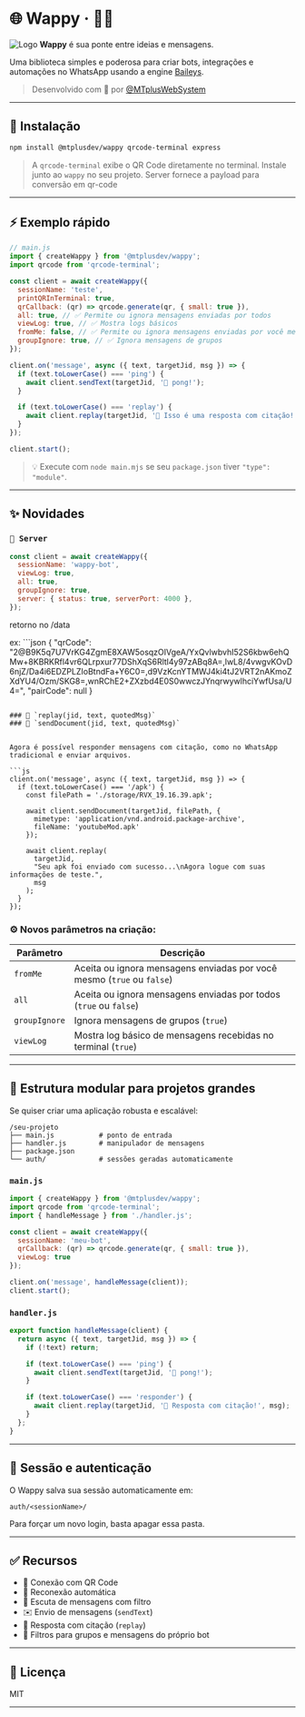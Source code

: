 

# 🌐 Wappy · 💬🤖

![Logo](https://em-content.zobj.net/source/microsoft-teams/337/speech-balloon_1f4ac.png)
**Wappy** é sua ponte entre ideias e mensagens.

Uma biblioteca simples e poderosa para criar bots, integrações e automações no WhatsApp usando a engine [Baileys](https://github.com/WhiskeySockets/Baileys).

> Desenvolvido com 💚 por [@MTplusWebSystem](https://github.com/MTplusWebSystem)

---

## 🚀 Instalação

```bash
npm install @mtplusdev/wappy qrcode-terminal express
```

> A `qrcode-terminal` exibe o QR Code diretamente no terminal.
> Instale junto ao `wappy` no seu projeto.
> Server fornece a payload para conversão em qr-code
---

## ⚡ Exemplo rápido

```js
// main.js
import { createWappy } from '@mtplusdev/wappy';
import qrcode from 'qrcode-terminal';

const client = await createWappy({
  sessionName: 'teste',
  printQRInTerminal: true,
  qrCallback: (qr) => qrcode.generate(qr, { small: true }),
  all: true, // ✅ Permite ou ignora mensagens enviadas por todos
  viewLog: true, // ✅ Mostra logs básicos
  fromMe: false, // ✅ Permite ou ignora mensagens enviadas por você mesmo
  groupIgnore: true, // ✅ Ignora mensagens de grupos
});

client.on('message', async ({ text, targetJid, msg }) => {
  if (text.toLowerCase() === 'ping') {
    await client.sendText(targetJid, '🏓 pong!');
  }

  if (text.toLowerCase() === 'replay') {
    await client.replay(targetJid, '🔁 Isso é uma resposta com citação!', msg);
  }
});

client.start();
```

> 💡 Execute com `node main.mjs` se seu `package.json` tiver `"type": "module"`.

---

## ✨ Novidades

###  `🚀 Server` 

```js
const client = await createWappy({
  sessionName: 'wappy-bot',
  viewLog: true,
  all: true,
  groupIgnore: true,
  server: { status: true, serverPort: 4000 },
});
```
retorno no /data

ex: ```json
{
	"qrCode": "2@B9K5q7U7VrKG4ZgmE8XAW5osqzOIVgeA/YxQvlwbvhI52S6kbw6ehQMw+8KBRKRfl4vr6QLrpxur77DShXqS6Rltl4y97zABq8A=,lwL8/4vwgvKOvD6njZ/Da4i6EDZPLZIoBtndFa+Y6C0=,d9VzKcnYTMWJ4ki4tJ2VRT2nAKmoZXdYU4/Ozm/SKG8=,wnRChE2+ZXzbd4E0S0wwczJYnqrwywlhciYwfUsa/U4=",
	"pairCode": null
}
```

### 🔁 `replay(jid, text, quotedMsg)`
### 🔁 `sendDocument(jid, text, quotedMsg)`


Agora é possível responder mensagens com citação, como no WhatsApp tradicional e enviar arquivos.

```js
client.on('message', async ({ text, targetJid, msg }) => {
  if (text.toLowerCase() === '/apk') {
    const filePath = './storage/RVX_19.16.39.apk';

    await client.sendDocument(targetJid, filePath, {
      mimetype: 'application/vnd.android.package-archive',
      fileName: 'youtubeMod.apk'
    });

    await client.replay(
      targetJid,
      "Seu apk foi enviado com sucesso...\nAgora logue com suas informações de teste.",
      msg
    );
  }
});
```


### ⚙️ Novos parâmetros na criação:

| Parâmetro     | Descrição                                                              |
| ------------- | ---------------------------------------------------------------------- |
| `fromMe`      | Aceita ou ignora mensagens enviadas por você mesmo (`true` ou `false`) |
| `all`         | Aceita ou ignora mensagens enviadas por todos (`true` ou `false`)      |
| `groupIgnore` | Ignora mensagens de grupos (`true`)                                    |
| `viewLog`     | Mostra log básico de mensagens recebidas no terminal (`true`)          |

---

## 🧱 Estrutura modular para projetos grandes

Se quiser criar uma aplicação robusta e escalável:

```
/seu-projeto
├── main.js           # ponto de entrada
├── handler.js        # manipulador de mensagens
├── package.json
└── auth/             # sessões geradas automaticamente
```

### `main.js`

```js
import { createWappy } from '@mtplusdev/wappy';
import qrcode from 'qrcode-terminal';
import { handleMessage } from './handler.js';

const client = await createWappy({
  sessionName: 'meu-bot',
  qrCallback: (qr) => qrcode.generate(qr, { small: true }),
  viewLog: true
});

client.on('message', handleMessage(client));
client.start();
```

### `handler.js`

```js
export function handleMessage(client) {
  return async ({ text, targetJid, msg }) => {
    if (!text) return;

    if (text.toLowerCase() === 'ping') {
      await client.sendText(targetJid, '🏓 pong!');
    }

    if (text.toLowerCase() === 'responder') {
      await client.replay(targetJid, '🔁 Resposta com citação!', msg);
    }
  };
}
```

---

## 📂 Sessão e autenticação

O Wappy salva sua sessão automaticamente em:

```
auth/<sessionName>/
```

Para forçar um novo login, basta apagar essa pasta.

---

## ✅ Recursos

* 📡 Conexão com QR Code
* 🔄 Reconexão automática
* 💬 Escuta de mensagens com filtro
* ✉️ Envio de mensagens (`sendText`)
* 🔁 Resposta com citação (`replay`)
* 🎯 Filtros para grupos e mensagens do próprio bot

---

## 📄 Licença

MIT

---

